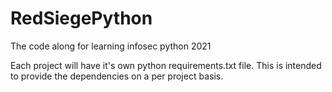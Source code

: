 # RedSiegePython
The code along for learning infosec python 2021

Each project will have it's own python requirements.txt file. This is intended to provide the dependencies on a per project basis. 